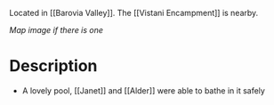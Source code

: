 Located in [[Barovia Valley]]. The [[Vistani Encampment]] is nearby. 

*Map image if there is one*
# Description
* A lovely pool, [[Janet]] and [[Alder]] were able to bathe in it safely